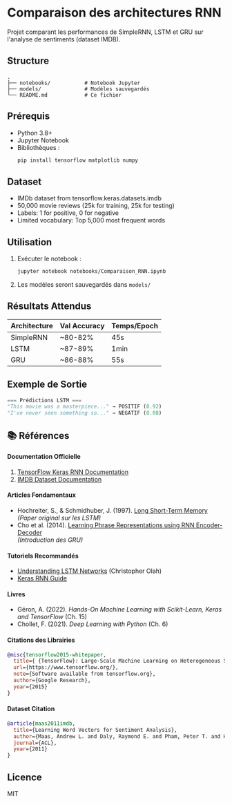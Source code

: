# Comparaison des architectures RNN

Projet comparant les performances de SimpleRNN, LSTM et GRU sur l'analyse de sentiments (dataset IMDB).

## Structure
```
.
├── notebooks/           # Notebook Jupyter
├── models/              # Modèles sauvegardés
└── README.md            # Ce fichier
```

## Prérequis
- Python 3.8+
- Jupyter Notebook
- Bibliothèques :
  ```bash
  pip install tensorflow matplotlib numpy
  ```


## Dataset
- IMDb dataset from tensorflow.keras.datasets.imdb
- 50,000 movie reviews (25k for training, 25k for testing)
- Labels: 1 for positive, 0 for negative
- Limited vocabulary: Top 5,000 most frequent words


## Utilisation
1. Exécuter le notebook :
   ```bash
   jupyter notebook notebooks/Comparaison_RNN.ipynb
   ```
2. Les modèles seront sauvegardés dans `models/`

## Résultats Attendus
| Architecture | Val Accuracy | Temps/Epoch |
|--------------|-------------|------------|
| SimpleRNN    | ~80-82%     | 45s        |
| LSTM         | ~87-89%     | 1min       |
| GRU          | ~86-88%     | 55s        |

## Exemple de Sortie
```python
=== Prédictions LSTM ===
"This movie was a masterpiece..." → POSITIF (0.92)
"I've never seen something so..." → NEGATIF (0.08)
```
## 📚 Références

#### **Documentation Officielle**
1. [TensorFlow Keras RNN Documentation](https://www.tensorflow.org/api_docs/python/tf/keras/layers/RNN)
2. [IMDB Dataset Documentation](https://www.tensorflow.org/api_docs/python/tf/keras/datasets/imdb)

#### **Articles Fondamentaux**
- Hochreiter, S., & Schmidhuber, J. (1997). [Long Short-Term Memory](http://www.bioinf.jku.at/publications/older/2604.pdf)  
  *(Paper original sur les LSTM)*
- Cho et al. (2014). [Learning Phrase Representations using RNN Encoder-Decoder](https://arxiv.org/abs/1406.1078)  
  *(Introduction des GRU)*

#### **Tutoriels Recommandés**
- [Understanding LSTM Networks](https://colah.github.io/posts/2015-08-Understanding-LSTMs/) (Christopher Olah)
- [Keras RNN Guide](https://keras.io/guides/working_with_rnns/)

#### **Livres**
- Géron, A. (2022). *Hands-On Machine Learning with Scikit-Learn, Keras and TensorFlow* (Ch. 15)
- Chollet, F. (2021). *Deep Learning with Python* (Ch. 6)

#### **Citations des Librairies**
```bibtex
@misc{tensorflow2015-whitepaper,
  title={ {TensorFlow}: Large-Scale Machine Learning on Heterogeneous Systems},
  url={https://www.tensorflow.org/},
  note={Software available from tensorflow.org},
  author={Google Research},
  year={2015}
}
```

#### **Dataset Citation**
```bibtex
@article{maas2011imdb,
  title={Learning Word Vectors for Sentiment Analysis},
  author={Maas, Andrew L. and Daly, Raymond E. and Pham, Peter T. and Huang, Dan and Ng, Andrew Y. and Potts, Christopher},
  journal={ACL},
  year={2011}
}
```
## Licence
MIT
